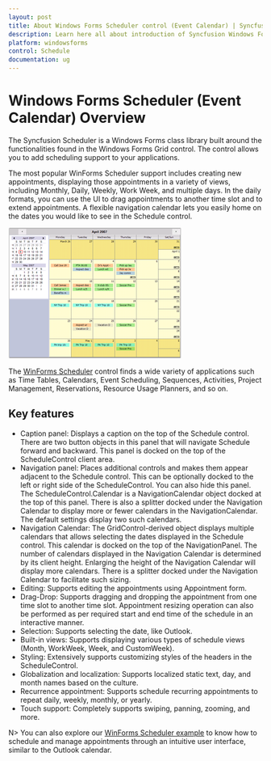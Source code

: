 ```yaml
---
layout: post
title: About Windows Forms Scheduler control (Event Calendar) | Syncfusion
description: Learn here all about introduction of Syncfusion Windows Forms Scheduler (Event Calendar) control, its elements and more details.
platform: windowsforms
control: Schedule
documentation: ug
---
```


# Windows Forms Scheduler (Event Calendar) Overview

The Syncfusion Scheduler is a Windows Forms class library built around the functionalities found in the Windows Forms Grid control. The control allows you to add scheduling support to your applications. 

The most popular WinForms Scheduler support includes creating new appointments, displaying those appointments in a variety of views, including Monthly, Daily, Weekly, Work Week, and multiple days. In the daily formats, you can use the UI to drag appointments to another time slot and to extend appointments. A flexible navigation calendar lets you easily home on the dates you would like to see in the Schedule control. 

![windows forms schedule showing month view](Overview_images/Overview_img1.png)

The [WinForms Scheduler](https://www.syncfusion.com/winforms-ui-controls/scheduler) control finds a wide variety of applications such as Time Tables, Calendars, Event Scheduling, Sequences, Activities, Project Management, Reservations, Resource Usage Planners, and so on.

## Key features

* Caption panel: Displays a caption on the top of the Schedule control. There are two button objects in this panel that will navigate Schedule forward and backward. This panel is docked on the top of the ScheduleControl client area. 
* Navigation panel: Places additional controls and makes them appear adjacent to the Schedule control. This can be optionally docked to the left or right side of the ScheduleControl. You can also hide this panel. The ScheduleControl.Calendar is a NavigationCalendar object docked at the top of this panel. There is also a splitter docked under the Navigation Calendar to display more or fewer calendars in the NavigationCalendar. The default settings display two such calendars.
* Navigation Calendar: The GridControl-derived object displays multiple calendars that allows selecting the dates displayed in the Schedule control. This calendar is docked on the top of the NavigationPanel. The number of calendars displayed in the Navigation Calendar is determined by its client height. Enlarging the height of the Navigation Calendar will display more calendars. There is a splitter docked under the Navigation Calendar to facilitate such sizing. 
* Editing: Supports editing the appointments using Appointment form.
* Drag-Drop: Supports dragging and dropping the appointment from one time slot to another time slot. Appointment resizing operation can also be performed as per required start and end time of the schedule in an interactive manner.
* Selection: Supports selecting the date, like Outlook.
* Built-in views: Supports displaying various types of schedule views (Month, WorkWeek, Week, and CustomWeek).
* Styling: Extensively supports customizing styles of the headers in the ScheduleControl.
* Globalization and localization: Supports localized static text, day, and month names based on the culture.
* Recurrence appointment: Supports schedule recurring appointments to repeat daily, weekly, monthly, or yearly.
* Touch support: Completely supports swiping, panning, zooming, and more.

N> You can also explore our [WinForms Scheduler example](https://github.com/syncfusion/winforms-demos/tree/master/schedulecontrol) to know how to schedule and manage appointments through an intuitive user interface, similar to the Outlook calendar.